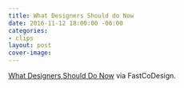 ```yaml
---
title: What Designers Should do Now
date: 2016-11-12 18:00:00 -06:00
categories:
- clips
layout: post
cover-image: 
---
```


[What Designers Should Do Now](https://www.fastcodesign.com/3065502/what-designers-should-do-now) via FastCoDesign.